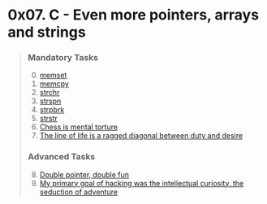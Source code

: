 
# 0x07. C - Even more pointers, arrays and strings



>
> ### Mandatory Tasks
> 0. [memset](https://github.com/itsAndL/alx-low_level_programming/blob/main/0x07-pointers_arrays_strings/0-memset.c)
> 1. [memcpy](https://github.com/itsAndL/alx-low_level_programming/blob/main/0x07-pointers_arrays_strings/1-memcpy.c)
> 2. [strchr](https://github.com/itsAndL/alx-low_level_programming/blob/main/0x07-pointers_arrays_strings/2-strchr.c)
> 3. [strspn](https://github.com/itsAndL/alx-low_level_programming/blob/main/0x07-pointers_arrays_strings/3-strspn.c)
> 4. [strpbrk](https://github.com/itsAndL/alx-low_level_programming/blob/main/0x07-pointers_arrays_strings/4-strpbrk.c)
> 5. [strstr](https://github.com/itsAndL/alx-low_level_programming/blob/main/0x07-pointers_arrays_strings/5-strstr.c)
> 6. [Chess is mental torture](https://github.com/itsAndL/alx-low_level_programming/blob/main/0x07-pointers_arrays_strings/7-print_chessboard.c)
> 7. [The line of life is a ragged diagonal between duty and desire](https://github.com/itsAndL/alx-low_level_programming/blob/main/0x07-pointers_arrays_strings/8-print_diagsums.c)
>
>
> ### Advanced Tasks
> 8. [Double pointer, double fun](https://github.com/itsAndL/alx-low_level_programming/blob/8aa78ddf90953cdaf56b72fe66ce2e3dec0b24ec/0x07-pointers_arrays_strings/100-set_string.c)
> 9. [My primary goal of hacking was the intellectual curiosity, the seduction of adventure](https://github.com/itsAndL/alx-low_level_programming/blob/8aa78ddf90953cdaf56b72fe66ce2e3dec0b24ec/0x07-pointers_arrays_strings/101-crackme_password)
>
>


